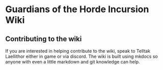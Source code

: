 # Guardians of the Horde Incursion Wiki

## Contributing to the wiki

If you are interested in helping contribute to the wiki, speak to Telltak Laellithor either in game or via discord. The wiki is built using mkdocs so anyone with even a little markdown and git knowledge can help.
